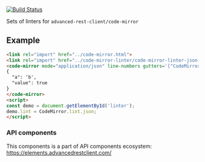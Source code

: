 [![Build Status](https://travis-ci.org/advanced-rest-client/code-mirror-linter.svg?branch=stage)](https://travis-ci.org/advanced-rest-client/code-mirror-linter)

Sets of linters for `advanced-rest-client/code-mirror`

## Example

```html
<link rel="import" href="../code-mirror.html">
<link rel="import" href="../code-mirror-linter/code-mirror-linter-json.html">
<code-mirror mode="application/json" line-numbers gutters='["CodeMirror-lint-markers"]' id="linter">
{
  "a": 'b',
  "value": true
}
</code-mirror>
<script>
const demo = document.getElementById('linter');
demo.lint = CodeMirror.lint.json;
</script>
```

### API components

This components is a part of API components ecosystem: https://elements.advancedrestclient.com/
